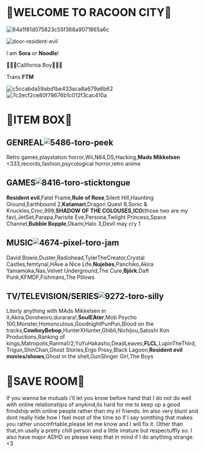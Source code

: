 # 🧬WELCOME TO RACOON CITY🧬
![64a1f81d075823c55f368a9071865a6c](https://github.com/WhoSora/WhoSora/assets/156549100/a1d584bb-bd67-4dfb-8d56-46d0a0755d3a)

![door-resident-evil](https://github.com/WhoSora/WhoSora/assets/156549100/e475924e-1f0e-4fde-8f02-4e3a544d586c)



I am **Sora** or **Noodle**!

🐻🧸🤎California Boy🤎🧸🐻

Trans **FTM**


![c5ccabda59abd1be433aca8a679a6b62](https://github.com/WhoSora/WhoSora/assets/156549100/c68e26d6-ef8d-48fc-9427-be715e8e8155)![7c2ecf2ce80f78676b1c012f3cac410a](https://github.com/WhoSora/WhoSora/assets/156549100/c86b8f14-06fe-4cef-a390-547ccc4f1275)


# 🧬ITEM BOX🧬 

## **GENREAL**![5486-toro-peek](https://github.com/WhoSora/WhoSora/assets/156549100/8c5e05bf-17a1-4c61-a622-a8a4cf213533)


Retro games,playstation horror,Wii,N64,DS,Hacking,**Mads Mikkelsen** <333,records,fashion,psycological horror,retro anime

## **GAMES**![8416-toro-sticktongue](https://github.com/WhoSora/WhoSora/assets/156549100/d7f91efb-2cdc-40f2-a8f9-28b51ba272e9)


**Resident evil**,Fatel Frame,**Rule of Rose**,Silent Hill,Haunting Ground,Earthbound 2,**Katamari**,Dragon Quest 8,Sonic & Knuckles,Croc,999,**SHADOW OF THE COLOUSES,ICO**(those two are my fav),JetSet,Parapa,Parisite Eve,Persona,Twlight Princess,Space Channel,**Bubble Bopple**,Okami,Halo 3,Devil may cry 1

## **MUSIC**![4674-pixel-toro-jam](https://github.com/WhoSora/WhoSora/assets/156549100/f6c9d9f0-58ef-4620-8629-2cb60ddf1ed1)

David Bowie,Duster,Radiohead,TylerTheCreator,Crystal Castles,femtynal,HAve a Nice Life,**Nujebes**,Panchiko,Akira Yamamoka,Nas,Velvet Underground,The Cure,**Björk**,Daft Punk,KFMDF,Fishmans,The Pillows

## **TV/TELEVISION/SERIES**![9272-toro-silly](https://github.com/WhoSora/WhoSora/assets/156549100/21cf568e-866e-4994-9e9d-dab5e75f2d4b)

Literly anything with MAds Mikkelsen in it,Akira,Doroheoro,durarara!,**SoulEAter**,Mob Psycho 100,Monster,Homonculous,GoodnightPunPun,Blood on the tracks,**CowboyBebop**,HunterXHunter,Ghibli,Nichijou,Satoshi Kon Productions,Ranking of kings,Matropolis,Ranma1/2,YuYuHakasho,DeadLeaves,**FLCL**,LupinTheThird,Trigun,ShinChan,Ghost Stories,Ergo Proxy,Black Lagoon,**Resident evil movies/shows**,Ghost in the shell,GunSlinger Girl,The Boys


# 🧬SAVE ROOM🧬

If you wanna be mutuals i'll let you know before hand that I do not do well with online relationships of anykind,its hard for me to keep up a good frindship with online people rather than my irl friends. Im also very blunt and dont really hide how I feel most of the time so if I say somthing that makes you rather unocmfrtable,please let me know and I will fix it. Other than that,im usally a pretty chill person and a little imature but respectuffly so. I also have major ADHD so please keep that in mind if I do anything strange. <3





